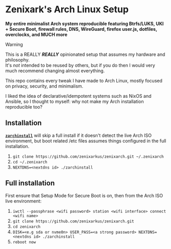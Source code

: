 # Zenixark's Arch Linux Setup
**My entire minimalist Arch system reproducible featuring Btrfs/LUKS, UKI + Secure Boot, firewall rules, DNS, WireGuard, firefox user.js, dotfiles, overclocks, and MUCH more**

> [!WARNING]
> This is a REALLY ***REALLY*** opinionated setup that assumes my hardware and philosophy.  
> It's *not* intended to be reused by others, but if you do then I would very much recommend changing almost everything.

This repo contains every tweak I have made to Arch Linux, mostly focused on privacy, security, and minimalism.

I liked the idea of declarative/idempotent systems such as NixOS and Ansible, so I thought to myself: why not make my Arch installation reproducible too?

## Installation
[**`zarchinstall`**](./zarchinstall) will skip a full install if it doesn't detect the live Arch ISO environment, but boot related /etc files assumes things configured in the full installation.
1. `git clone https://github.com/zenixarkus/zenixarch.git ~/.zenixarch`
2. `cd ~/.zenixarch`
3. `NEXTDNS=<nextdns id> ./zarchinstall`

## Full installation
First ensure that Setup Mode for Secure Boot is on, then from the Arch ISO live environment:
1. `iwctl --passphrase <wifi password> station <wifi interface> connect <wifi name>`
2. `git clone https://github.com/zenixarkus/zenixarch.git`
3. `cd zenixarch`
4. `DISK=<e.g sda or nvme0n> USER_PASS=<a strong password> NEXTDNS=<nextdns id> ./zarchinstall`
5. `reboot now`
